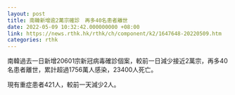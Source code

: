 ```yaml
---
layout: post
title: 南韓新增逾2萬宗確診　再多40名患者離世
date: 2022-05-09 10:32:42.000000000 +08:00
link: https://news.rthk.hk/rthk/ch/component/k2/1647648-20220509.htm
categories: rthk
---
```


南韓過去一日新增20601宗新冠病毒確診個案，較前一日減少接近2萬宗，再多40名患者離世，累計超過1756萬人感染，23400人死亡。

現有重症患者421人，較前一天減少2人。
